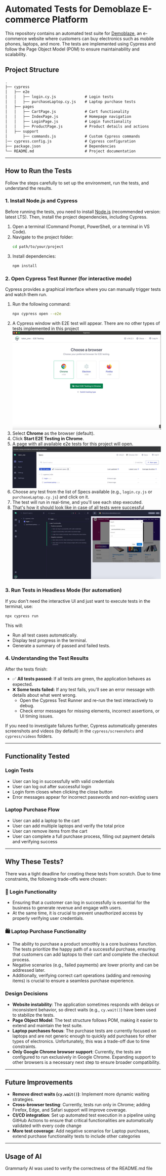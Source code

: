# Automated Tests for Demoblaze E-commerce Platform

This repository contains an automated test suite for [Demoblaze](https://www.demoblaze.com/), an e-commerce website where customers can buy electronics such as mobile phones, laptops, and more. The tests are implemented using Cypress and follow the Page Object Model (POM) to ensure maintainability and scalability.

## Project Structure
```
.
├── cypress
│   ├── e2e
│   │   ├── login.cy.js             # Login tests
│   │   ├── purchaseLaptop.cy.js    # Laptop purchase tests
│   ├── pages
│   │   ├── CartPage.js             # Cart functionality
│   │   ├── IndexPage.js            # Homepage navigation
│   │   ├── LoginPage.js            # Login functionality
│   │   ├── ProductPage.js          # Product details and actions
│   ├── support
│       ├── commands.js             # Custom Cypress commands
│── cypress.config.js               # Cypress configuration
├── package.json                    # Dependencies
└── README.md                       # Project documentation
```

---
## How to Run the Tests

Follow the steps carefully to set up the environment, run the tests, and understand the results.

### 1. Install Node.js and Cypress
Before running the tests, you need to install [Node.js](https://nodejs.org/) (recommended version: latest LTS). Then, install the project dependencies, including Cypress.

1. Open a terminal (Command Prompt, PowerShell, or a terminal in VS Code).
2. Navigate to the project folder:
   ```sh
   cd path/to/your/project
   ```
3. Install dependencies:
   ```sh
   npm install
   ```

### 2. Open Cypress Test Runner (for interactive mode)
Cypress provides a graphical interface where you can manually trigger tests and watch them run.

1. Run the following command:
   ```sh
   npx cypress open --e2e
   ```
2. A Cypress window with E2E test will appear. There are no other types of tests implemented in this project
![Cypress window](images/1.png)
3. Select **Chrome** as the browser (default).
4. Click **Start E2E Testing in Chrome**.
5. A page with all available e2e tests for this project will open.
![All tests window](images/2.png)
6. Choose any test from the list of Specs available (e.g., `login.cy.js` or `purchaseLaptop.cy.js`) and click on it.
7. The test will run in real-time, and you'll see each step executed.
8. That's how it should look like in case of all tests were successful
![Test Results window](images/3.png)

### 3. Run Tests in Headless Mode (for automation)
If you don't need the interactive UI and just want to execute tests in the terminal, use:
```sh
npx cypress run
```
This will:
- Run all test cases automatically.
- Display test progress in the terminal.
- Generate a summary of passed and failed tests.

### 4. Understanding the Test Results
After the tests finish:
- ✅ **All tests passed:** If all tests are green, the application behaves as expected.
- ❌ **Some tests failed:** If any test fails, you'll see an error message with details about what went wrong.
  - Open the Cypress Test Runner and re-run the test interactively to debug.
  - Check error messages for missing elements, incorrect assertions, or UI timing issues.

If you need to investigate failures further, Cypress automatically generates screenshots and videos (by default) in the `cypress/screenshots` and `cypress/videos` folders.


---
## Functionality Tested
### Login Tests
- User can log in successfully with valid credentials
- User can log out after successful login
- Login form closes when clicking the close button
- Error messages appear for incorrect passwords and non-existing users

### Laptop Purchase Flow
- User can add a laptop to the cart
- User can add multiple laptops and verify the total price
- User can remove items from the cart
- User can complete a full purchase process, filling out payment details and verifying success

---
## Why These Tests?

There was a tight deadline for creating these tests from scratch. Due to time constraints, the following trade-offs were chosen:

### 🔑 Login Functionality

- Ensuring that a customer can log in successfully is essential for the business to generate revenue and engage with users. 
- At the same time, it is crucial to prevent unauthorized access by properly verifying user credentials.

### 🛍️ Laptop Purchase Functionality
- The ability to purchase a product smoothly is a core business function. 
The tests prioritize the happy path of a successful purchase, ensuring that customers can add laptops to their cart and complete the checkout process. 
- Negative scenarios (e.g., failed payments) are lower priority and can be addressed later. 
- Additionally, verifying correct cart operations (adding and removing items) is crucial to ensure a seamless purchase experience.


### Design Decisions
- **Website instability**: The application sometimes responds with delays or inconsistent behavior, so direct waits (e.g., `cy.wait()`) have been used to stabilize the tests.
- **Page Object Model**: The test structure follows POM, making it easier to extend and maintain the test suite.
- **Laptop purchases focus**: The purchase tests are currently focused on laptops and are not generic enough to quickly add purchases for other types of electronics. Unfortunately, this was a trade-off due to time constraints.
- **Only Google Chrome browser support**: Currently, the tests are configured to run exclusively in Google Chrome. Expanding support to other browsers is a necessary next step to ensure broader compatibility.

---
## Future Improvements
- **Remove direct waits (`cy.wait()`)**: Implement more dynamic waiting strategies.
- **Cross-browser testing**: Currently, tests run only in Chrome; adding Firefox, Edge, and Safari support will improve coverage.
- **CI/CD integration**: Set up automated test execution in a pipeline using GitHub Actions to ensure that critical functionalities are automatically validated with every code change  
- **More test coverage**: Add negative scenarios for Laptop purchases, extend purchase functionality tests to include other categories

---
## Usage of AI
Grammarly AI was used to verify the correctness of the README.md file 